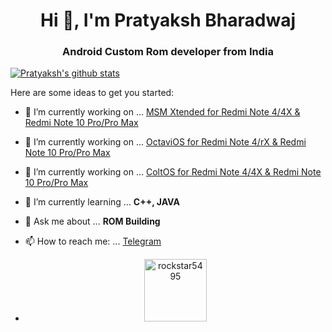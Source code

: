 <h1 align="center">Hi 👋, I'm Pratyaksh Bharadwaj</h1>

<h3 align="center"> Android Custom Rom developer from India</h3>

[![Pratyaksh's github stats](https://github-readme-stats.vercel.app/api?username=rockstar5495&count_private=true&theme=white&show_icons=true)](https://github.com/rockstar5495)

Here are some ideas to get you started:

- 🔭 I’m currently working on ... [MSM Xtended for Redmi Note 4/4X & Redmi Note 10 Pro/Pro Max](https://msmxtended.org)

- 🔭 I’m currently working on ... [OctaviOS for Redmi Note 4/rX & Redmi Note 10 Pro/Pro Max](https://octavi-os.com)

- 🔭 I’m currently working on ... [ColtOS for Redmi Note 4/4X & Redmi Note 10 Pro/Pro Max](https://github.com/Colt-Enigma)

- 🌱 I’m currently learning ... **C++, JAVA**

- 💬 Ask me about ... **ROM Building**

- 📫 How to reach me: ... [Telegram](https://t.me/pbharadwaj_95)

- <p align="center"><img width="100" src="https://komarev.com/ghpvc/?username=rockstar5495&color=green&style=flat-square&label=Visitors" alt="rockstar5495"></p>
